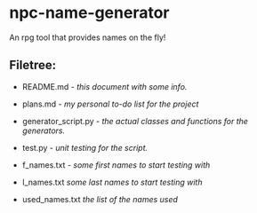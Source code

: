 # npc-name-generator
An rpg tool that provides names on the fly!

## Filetree:
* README.md - *this document with some info.*

* plans.md - *my personal to-do list for the project*

* generator_script.py - *the actual classes and functions for the generators.*

* test.py - *unit testing for the script.*

* f_names.txt - *some first names to start testing with*
* l_names.txt *some last names to start testing with*
* used_names.txt *the list of the names used*
